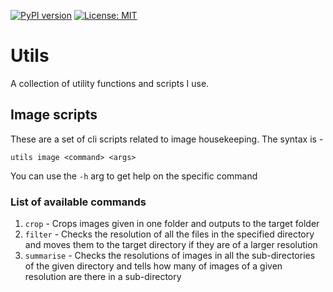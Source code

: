 [![PyPI version](https://badge.fury.io/py/haran-utils.svg)](https://badge.fury.io/py/haran-utils) [![License: MIT](https://img.shields.io/badge/License-MIT-yellow.svg)](https://opensource.org/licenses/MIT)


# Utils
A collection of utility functions and scripts I use.  

## Image scripts
These are a set of cli scripts related to image housekeeping. The syntax is - 
```
utils image <command> <args>
```
You can use the `-h` arg to get help on the specific command
### List of available commands
1. `crop` - Crops images given in one folder and outputs to the target folder
2. `filter` - 
Checks the resolution of all the files in the specified directory and moves them to the target directory if they are of a larger resolution
1. `summarise` - Checks the resolutions of images in all the sub-directories of the given directory and tells how many of images of a given resolution are there in a sub-directory

